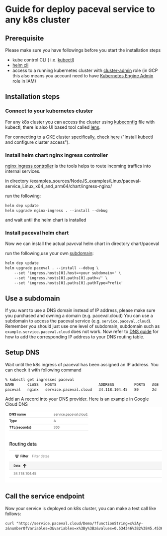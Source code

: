 # Guide for deploy paceval service to any k8s cluster

## Prerequisite

Please make sure you have followings before you start the installation steps
- kube control CLI ( i.e. [kubectl](https://kubernetes.io/docs/tasks/tools/))
- [helm cli](https://helm.sh/docs/intro/install/)
- access to a running kubernetes cluster with [cluster-admin](https://kubernetes.io/docs/reference/access-authn-authz/rbac/#user-facing-roles) role (in GCP this also means you account need to have [Kubernetes Engine Admin](https://cloud.google.com/kubernetes-engine/docs/how-to/iam) role in IAM)


## Installation steps

### Connect to your kubernetes cluster
For any k8s cluster you can access the cluster using [kubeconfig](https://kubernetes.io/docs/concepts/configuration/organize-cluster-access-kubeconfig/) file with kubectl, there is also UI based tool called [lens](https://k8slens.dev/).

For connecting to a GKE cluster specifically, check [here](https://cloud.google.com/kubernetes-engine/docs/how-to/cluster-access-for-kubectl) ("Install kubectl and configure cluster access").


### Install helm chart nginx ingress controller

[nginx ingress controller](https://docs.nginx.com/nginx-ingress-controller/) is the tools helps to route incoming traffics into internal services.

in directory /examples_sources/NodeJS_examples/Linux/paceval-service_Linux_x64_and_arm64/chart/ingress-nginx/

run the following:
```shell
helm dep update
helm upgrade nginx-ingress . --install --debug
```

and wait until the helm chart is installed

### Install paceval helm chart

Now we can install the actual pavcval helm chart 
in directory chart/paceval

run the following,use your own [subdomain](#use-a-subdomain):
```shell
helm dep update
helm upgrade paceval . --install --debug \
    --set 'ingress.hosts[0].host=<your subdomain>' \
    --set 'ingress.hosts[0].paths[0].path=/' \
    --set 'ingress.hosts[0].paths[0].pathType=Prefix'
```


## Use a subdomain

If you want to use a DNS domain instead of IP address, please make sure you purchased and owning a domain (e.g. paceval.cloud)
You can use a subdomain to access the paceval service (e.g. `service.paceval.cloud`). Remember you should just use one level of subdomain,
subdomain such as `example.service.paceval.cloud` does not work. Now refer to [DNS guide](#setup-dns) for how to add the corresponding IP address to your DNS routing table.

## Setup DNS

Wait until the k8s ingress of paceval has been assigned an IP address. You can check it with following command
```shell
% kubectl get ingresses paceval
NAME      CLASS   HOSTS                   ADDRESS         PORTS   AGE
paceval   nginx   service.paceval.cloud   34.118.104.45   80      2d
```

Add an A record into your DNS provider. Here is an example in Google Cloud DNS
![GCP-DNS.png](assets%2FGCP-DNS.png)


## Call the service endpoint
Now your service is deployed on k8s cluster, you can make a test call like follows:
```shell
curl "http://service.paceval.cloud/Demo/?functionString=x%2Ay-z&numberOfVariables=3&variables=x%3By%3Bz&values=0.534346%3B2%3B45.4536&interval=yes"
```

